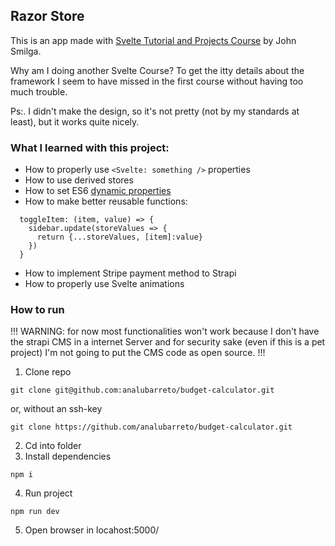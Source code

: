 ## Razor Store

This is an app made with [Svelte Tutorial and Projects Course](https://www.udemy.com/course/svelte-tutorial-and-projects-course/) by John Smilga.

Why am I doing another Svelte Course? To get the itty details about the framework I seem to have missed in the first course without having too much trouble.

Ps:. I didn't make the design, so it's not pretty (not by my standards at least), but it works quite nicely.

### What I learned with this project:

- How to properly use `<Svelte: something />` properties
- How to use derived stores
- How to set ES6 [dynamic properties](https://www.samanthaming.com/tidbits/37-dynamic-property-name-with-es6/#the-3-ways-to-access-the-object-value)
- How to make better reusable functions:

```
  toggleItem: (item, value) => {
    sidebar.update(storeValues => {
      return {...storeValues, [item]:value}
    })
  }
```

- How to implement Stripe payment method to Strapi
- How to properly use Svelte animations

### How to run
!!!
WARNING: for now most functionalities won't work because I don't have the strapi CMS in a internet Server and for security sake (even if this is a pet project) I'm not going to put the CMS code as open source.
!!!
1. Clone repo

```
git clone git@github.com:analubarreto/budget-calculator.git
```

or, without an ssh-key

```
git clone https://github.com/analubarreto/budget-calculator.git
```

2. Cd into folder
3. Install dependencies

```
npm i
```

4. Run project

```
npm run dev
```

5. Open browser in locahost:5000/
